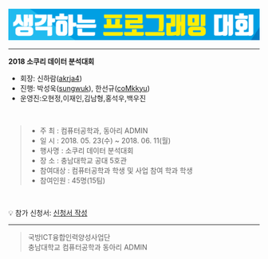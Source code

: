 ![Alt Text](https://github.com/CNU-ANT/1st-Thinking-PC/blob/master/A/img/A1.png)

----------

**2018 소쿠리 데이터 분석대회**

- 회장: 신하람([akrja4](https://acmicpc.net/user/akrja4))
- 진행: 박성욱([sungwuk](https://github.com/sungwuk)), 한선규([coMkkyu](https://github.com/coMkkyu))
- 운영진:오현정,이재인,김남형,홍석우,백우진
<br>

> - 주 최 : 컴퓨터공학과, 동아리 ADMIN
> - 일 시 : 2018. 05. 23(수) ~ 2018. 06. 11(월)
> - 행사명 : 소쿠리 데이터 분석대회
> - 장 소 : 충남대학교 공대 5호관
> - 참여대상 : 컴퓨터공학과 학생 및 사업 참여 학과 학생
> - 참여인원 : 45명(15팀)

<br>

:bulb: 참가 신청서: [신청서 작성](https://docs.google.com/forms/d/e/1FAIpQLSchoXh4hKHM9Vb_8RWvTru3o6Bnao8adqXMIE202FNs2koQYw/viewform?c=0&w=1)

----------

> 국방ICT융합인력양성사업단 <br>
> 충남대학교 컴퓨터공학과 동아리 ADMIN
<br>
